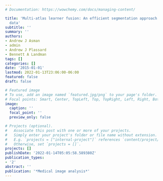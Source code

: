 ```yaml
---
# Documentation: https://wowchemy.com/docs/managing-content/

title: 'Multi-atlas learner fusion: An efficient segmentation approach for large-scale
  data'
subtitle: ''
summary: ''
authors:
- Andrew J Asman
- admin
- Andrew J Plassard
- Bennett A Landman
tags: []
categories: []
date: '2015-01-01'
lastmod: 2022-01-13T23:06:00-06:00
featured: false
draft: false

# Featured image
# To use, add an image named `featured.jpg/png` to your page's folder.
# Focal points: Smart, Center, TopLeft, Top, TopRight, Left, Right, BottomLeft, Bottom, BottomRight.
image:
  caption: ''
  focal_point: ''
  preview_only: false

# Projects (optional).
#   Associate this post with one or more of your projects.
#   Simply enter your project's folder or file name without extension.
#   E.g. `projects = ["internal-project"]` references `content/project/deep-learning/index.md`.
#   Otherwise, set `projects = []`.
projects: []
publishDate: '2022-01-14T05:05:58.589380Z'
publication_types:
- '2'
abstract: ''
publication: '*Medical image analysis*'
---
```

